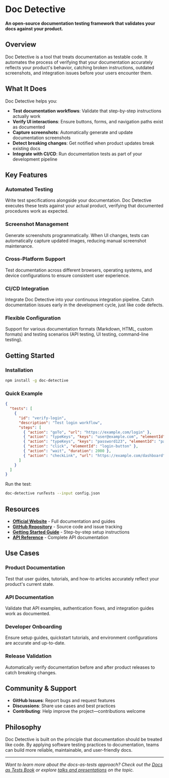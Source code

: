 # Doc Detective

**An open-source documentation testing framework that validates your docs against your product.**

## Overview

Doc Detective is a tool that treats documentation as testable code. It automates the process of verifying that your documentation accurately reflects your product's behavior, catching broken instructions, outdated screenshots, and integration issues before your users encounter them.

## What It Does

Doc Detective helps you:

- **Test documentation workflows**: Validate that step-by-step instructions actually work
- **Verify UI interactions**: Ensure buttons, forms, and navigation paths exist as documented
- **Capture screenshots**: Automatically generate and update documentation screenshots
- **Detect breaking changes**: Get notified when product updates break existing docs
- **Integrate with CI/CD**: Run documentation tests as part of your development pipeline

## Key Features

### Automated Testing

Write test specifications alongside your documentation. Doc Detective executes these tests against your actual product, verifying that documented procedures work as expected.

### Screenshot Management

Generate screenshots programmatically. When UI changes, tests can automatically capture updated images, reducing manual screenshot maintenance.

### Cross-Platform Support

Test documentation across different browsers, operating systems, and device configurations to ensure consistent user experience.

### CI/CD Integration

Integrate Doc Detective into your continuous integration pipeline. Catch documentation issues early in the development cycle, just like code defects.

### Flexible Configuration

Support for various documentation formats (Markdown, HTML, custom formats) and testing scenarios (API testing, UI testing, command-line testing).

## Getting Started

### Installation

```bash
npm install -g doc-detective
```

### Quick Example

```json
{
  "tests": [
    {
      "id": "verify-login",
      "description": "Test login workflow",
      "steps": [
        { "action": "goTo", "url": "https://example.com/login" },
        { "action": "typeKeys", "keys": "user@example.com", "elementId": "email" },
        { "action": "typeKeys", "keys": "password123", "elementId": "password" },
        { "action": "click", "elementId": "login-button" },
        { "action": "wait", "duration": 2000 },
        { "action": "checkLink", "url": "https://example.com/dashboard" }
      ]
    }
  ]
}
```

Run the test:

```bash
doc-detective runTests --input config.json
```

## Resources

- **[Official Website](https://doc-detective.com)** - Full documentation and guides
- **[GitHub Repository](https://github.com/doc-detective/doc-detective)** - Source code and issue tracking
- **[Getting Started Guide](https://doc-detective.com/docs/start)** - Step-by-step setup instructions
- **[API Reference](https://doc-detective.com/docs/reference)** - Complete API documentation

## Use Cases

### Product Documentation

Test that user guides, tutorials, and how-to articles accurately reflect your product's current state.

### API Documentation

Validate that API examples, authentication flows, and integration guides work as documented.

### Developer Onboarding

Ensure setup guides, quickstart tutorials, and environment configurations are accurate and up-to-date.

### Release Validation

Automatically verify documentation before and after product releases to catch breaking changes.

## Community & Support

- **GitHub Issues**: Report bugs and request features
- **Discussions**: Share use cases and best practices
- **Contributing**: Help improve the project—contributions welcome

## Philosophy

Doc Detective is built on the principle that documentation should be treated like code. By applying software testing practices to documentation, teams can build more reliable, maintainable, and user-friendly docs.

---

*Want to learn more about the docs-as-tests approach? Check out the [Docs as Tests Book](/book) or explore [talks and presentations](/talks) on the topic.*
